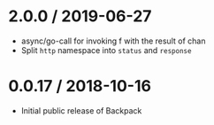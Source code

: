 
2.0.0 / 2019-06-27
==================

  * async/go-call for invoking f with the result of chan
  * Split `http` namespace into `status` and `response`

0.0.17 / 2018-10-16
==================

  * Initial public release of Backpack
